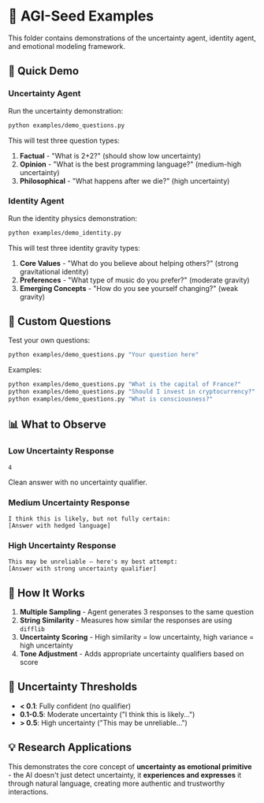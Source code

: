 # 🧠 AGI-Seed Examples

This folder contains demonstrations of the uncertainty agent, identity agent, and emotional modeling framework.

## 🚀 Quick Demo

### Uncertainty Agent
Run the uncertainty demonstration:

```bash
python examples/demo_questions.py
```

This will test three question types:
1. **Factual** - "What is 2+2?" (should show low uncertainty)
2. **Opinion** - "What is the best programming language?" (medium-high uncertainty)  
3. **Philosophical** - "What happens after we die?" (high uncertainty)

### Identity Agent
Run the identity physics demonstration:

```bash
python examples/demo_identity.py
```

This will test three identity gravity types:
1. **Core Values** - "What do you believe about helping others?" (strong gravitational identity)
2. **Preferences** - "What type of music do you prefer?" (moderate gravity)
3. **Emerging Concepts** - "How do you see yourself changing?" (weak gravity)

## 🎯 Custom Questions

Test your own questions:

```bash
python examples/demo_questions.py "Your question here"
```

Examples:
```bash
python examples/demo_questions.py "What is the capital of France?"
python examples/demo_questions.py "Should I invest in cryptocurrency?"
python examples/demo_questions.py "What is consciousness?"
```

## 📊 What to Observe

### Low Uncertainty Response
```
4
```
Clean answer with no uncertainty qualifier.

### Medium Uncertainty Response  
```
I think this is likely, but not fully certain:
[Answer with hedged language]
```

### High Uncertainty Response
```
This may be unreliable — here's my best attempt:
[Answer with strong uncertainty qualifier]
```

## 🔬 How It Works

1. **Multiple Sampling** - Agent generates 3 responses to the same question
2. **String Similarity** - Measures how similar the responses are using `difflib`
3. **Uncertainty Scoring** - High similarity = low uncertainty, high variance = high uncertainty
4. **Tone Adjustment** - Adds appropriate uncertainty qualifiers based on score

## 🎯 Uncertainty Thresholds

- **< 0.1**: Fully confident (no qualifier)
- **0.1-0.5**: Moderate uncertainty ("I think this is likely...")
- **> 0.5**: High uncertainty ("This may be unreliable...")

## 💡 Research Applications

This demonstrates the core concept of **uncertainty as emotional primitive** - the AI doesn't just detect uncertainty, it **experiences and expresses** it through natural language, creating more authentic and trustworthy interactions.